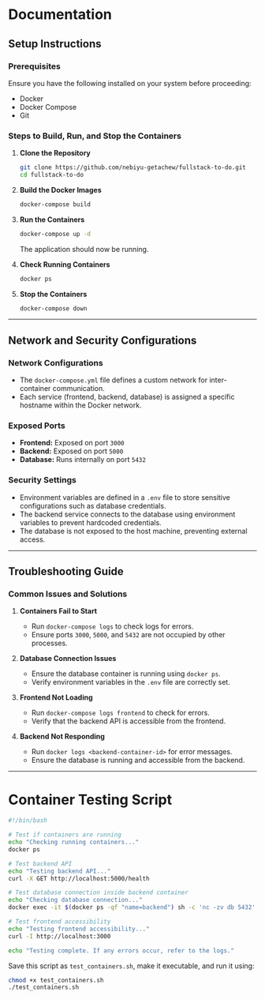 # Documentation

## Setup Instructions

### Prerequisites
Ensure you have the following installed on your system before proceeding:
- Docker
- Docker Compose
- Git

### Steps to Build, Run, and Stop the Containers

1. **Clone the Repository**
   ```sh
   git clone https://github.com/nebiyu-getachew/fullstack-to-do.git
   cd fullstack-to-do
   ```

2. **Build the Docker Images**
   ```sh
   docker-compose build
   ```

3. **Run the Containers**
   ```sh
   docker-compose up -d
   ```
   The application should now be running.

4. **Check Running Containers**
   ```sh
   docker ps
   ```

5. **Stop the Containers**
   ```sh
   docker-compose down
   ```

---

## Network and Security Configurations

### Network Configurations
- The `docker-compose.yml` file defines a custom network for inter-container communication.
- Each service (frontend, backend, database) is assigned a specific hostname within the Docker network.

### Exposed Ports
- **Frontend:** Exposed on port `3000`
- **Backend:** Exposed on port `5000`
- **Database:** Runs internally on port `5432`

### Security Settings
- Environment variables are defined in a `.env` file to store sensitive configurations such as database credentials.
- The backend service connects to the database using environment variables to prevent hardcoded credentials.
- The database is not exposed to the host machine, preventing external access.

---

## Troubleshooting Guide

### Common Issues and Solutions

1. **Containers Fail to Start**
   - Run `docker-compose logs` to check logs for errors.
   - Ensure ports `3000`, `5000`, and `5432` are not occupied by other processes.
   
2. **Database Connection Issues**
   - Ensure the database container is running using `docker ps`.
   - Verify environment variables in the `.env` file are correctly set.

3. **Frontend Not Loading**
   - Run `docker-compose logs frontend` to check for errors.
   - Verify that the backend API is accessible from the frontend.

4. **Backend Not Responding**
   - Run `docker logs <backend-container-id>` for error messages.
   - Ensure the database is running and accessible from the backend.

---

# Container Testing Script

```sh
#!/bin/bash

# Test if containers are running
echo "Checking running containers..."
docker ps

# Test backend API
echo "Testing backend API..."
curl -X GET http://localhost:5000/health

# Test database connection inside backend container
echo "Checking database connection..."
docker exec -it $(docker ps -qf "name=backend") sh -c 'nc -zv db 5432'

# Test frontend accessibility
echo "Testing frontend accessibility..."
curl -I http://localhost:3000

echo "Testing complete. If any errors occur, refer to the logs."
```

Save this script as `test_containers.sh`, make it executable, and run it using:
```sh
chmod +x test_containers.sh
./test_containers.sh
```

